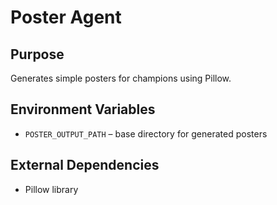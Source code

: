 # Poster Agent

## Purpose
Generates simple posters for champions using Pillow.

## Environment Variables
- `POSTER_OUTPUT_PATH` – base directory for generated posters

## External Dependencies
- Pillow library
